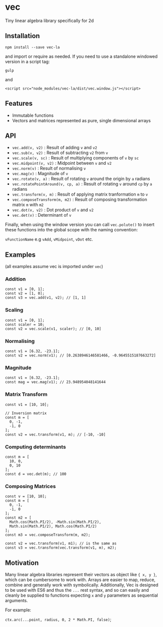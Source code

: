 # vec

Tiny linear algebra library specifically for 2d

## Installation

`npm install --save vec-la`

and import or require as needed. If you need to use a standalone windowed version in a script tag:

`gulp`

and

`<script src="node_modules/vec-la/dist/vec.window.js"></script>`

## Features

- Immutable functions
- Vectors and matrices represented as pure, single dimensional arrays

## API

- `vec.add(v, v2)` : Result of adding `v` and `v2`
- `vec.sub(v, v2)` : Result of subtracting `v2` from `v`
- `vec.scale(v, sc)` : Result of multiplying components of `v` by `sc`
- `vec.midpoint(v, v2)` : Midpoint between `v` and `v2`
- `vec.norm(v)` : Result of normalising `v`
- `vec.mag(v)` : Magnitude of `v`
- `vec.rotate(v, a)` : Result of rotating `v` around the origin by `a` radians
- `vec.rotatePointAround(v, cp, a)` : Result of rotating `v` around `cp` by `a` radians
- `vec.transform(v, m)` : Result of applying matrix tranformation `m` to `v`
- `vec.composeTransform(m, m2)` : Result of composing transformation matrix `m` with `m2`
- `vec.dot(v, v2)` : Dot product of `v` and `v2`
- `vec.det(v)` : Determinant of `v`

Finally, when using the window version you can call `vec.polute()` to insert these functions into the global scope with the naming convention:

`vFunctionName` e.g `vAdd`, `vMidpoint`, `vDot` etc.

## Examples

(all examples assume vec is imported under `vec`)

### Addition

```
const v1 = [0, 1];
const v2 = [1, 0];
const v3 = vec.add(v1, v2); // [1, 1]
```

### Scaling

```
const v1 = [0, 1];
const scaler = 10;
const v2 = vec.scale(v1, scaler); // [0, 10]
```

### Normalising

```
const v1 = [6.32, -23.1];
const v2 = vec.norm(v1); // [0.2638946146581466, -0.9645515187663272]
```

### Magnitude

```
const v1 = [6.32, -23.1];
const mag = vec.mag(v1); // 23.948954048141644
```


### Matrix Transform

```
const v1 = [10, 10];

// Inversion matrix
const m = [
  0, -1,
  -1, 0
];
const v2 = vec.transform(v1, m); // [-10, -10]
```

### Computing determinants

```
const m = [
  10, 0, 
  0, 10
];
const d = vec.det(m); // 100
```

### Composing Matrices

```
const v = [10, 10];
const m = [
  0, -1,
  -1, 0
];
const m2 = [
  Math.cos(Math.PI/2), -Math.sin(Math.PI/2),
  Math.sin(Math.PI/2), Math.cos(Math.PI/2)
];
const m3 = vec.composeTransform(m, m2);

const v2 = vec.transform(v1, m1); // is the same as
const v3 = vec.transform(vec.transform(v1, m), m2);
```

## Motivation

 Many linear algebra libraries represent their vectors as object like `{ x, y }`, which can be cumbersome to work with. Arrays are easier to map, reduce, combine and generally work with symbolically. Additionally, Vec is designed to be used with ES6 and thus the `...` rest syntax, and so can easily and cleanly be supplied to functions expecting `x` and `y` parameters as sequential arguments.
 
 For example: 
 
 `ctx.arc(...point, radius, 0, 2 * Math.PI, false)`;
